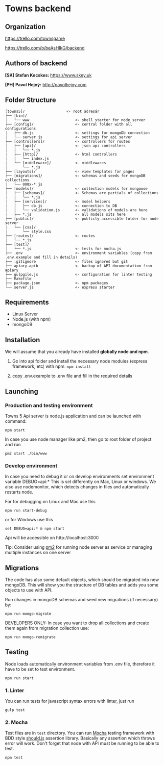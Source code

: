 # Towns backend


## Organization

https://trello.com/townsgame

https://trello.com/b/beAsHIkG/backend


## Authors of backend

**[SK] Stefan Kecskes:** https://www.skey.uk

**[PH] Pavol Hejný:** http://pavolhejny.com


## Folder Structure

    [towns5]/                   <- root adresár
	├── [bin]/
	|   └── www                     <- shell starter for node server
	├── [config]/                   <- central folder with all configurations
	|   ├── db.js                   <- settings for mongoDb connection
	|   └── server.js               <- settings for api server
	├── [controllers]/              <- controllers for routes
	|   ├── [api]/                  <- json api controllers
	|   |   └── *.js       
	|   ├── [http]/                 <- html controllers
	|   |   └── index.js     	         
	|   └── [middleware]/           <- middlewares
	|       └── *.js            
	├── [layouts]/                  <- view templates for pages
	├── [migrations]/               <- schemas and seeds for mongoDB collections    
	|   └── 000x-*.js     
	├── [models]/                   <- collection models for mongoose
	|   ├── [schemas]/              <- Schemas are partials of collections 
	|   |   └── *.js                
	|   ├── [services]/             <- model helpers
	|   |   ├── db.js               <- connection to DB 
	|   |   └── validation.js       <- validations of models are here
	|   ├── *.js                    <- all models sits here
	├── [public]/                   <- publicly accessible folder for node server 
	|   └── [css]/
	|       └── style.css
	├── [routes]/                   <- routes
	|   └── *.js
	├── [test]/                     
	|   └── *.js                    <- tests for mocha.js
	├── .env                        <- environment variables (copy from .env.example and fill in details)
	├── .gitignore                  <- files ignored but git
	├── apiary.apib                 <- backup of API documentation from apiary 
	├── gulpgile.js                 <- configuration for linter testing
	├── Makefile                    
	├── package.json                <- npm packages
	└── server.js                   <- express starter


## Requirements

- Linux Server
- Node.js (with npm)
- mongoDB


## Installation

We will assume that you already have installed **globally node and npm**.

1. Go into api folder and install the necessary node modules (express framework, etc) with npm: `npm install`

2. copy .env.example to .env file and fill in the required details


## Launching

### Production and testing environment

Towns 5 Api server is node.js application and can be launched with command:

	npm start

In case you use node manager like pm2, then go to root folder of project and run

	pm2 start ./bin/www
	
### Develop environment

In case you need to debug it or on develop environments set environment variable DEBUG=api:* This is set differently on
Mac, Linux or windows. We also use nodemonitor, which detects changes in files and automatically restarts node.

For for debugging on Linux and Mac use this

	npm run start-debug
	
or for Windows use this
	
	set DEBUG=api:* & npm start

Api will be accessible on http://localhost:3000

Tip: Consider using [pm2](https://www.npmjs.com/package/pm2) for running node server as service or managing multiple instances on one server

## Migrations

The code has also some default objects, which should be migrated into new mongoDB. This will show you the structure
of DB tables and adds you some objects to use with API.

Run changes in mongoDB schemas and seed new migrations (if necessary) by: 

    npm run mongo-migrate
    
DEVELOPERS ONLY: In case you want to drop all collections and create them again from migration collection use:
    
    npm run mongo-remigrate
	
## Testing

Node loads automatically environment variables from .env file, therefore it have to be set to test environment. 
    
    npm run start
    
### 1. Linter

You can run tests for javascript syntax errors with linter, just run

	gulp test


### 2. Mocha
 
Test files are in `test` directory. You can run [Mocha](https://mochajs.org) testing framework with BDD style
[should.js](https://github.com/shouldjs/should.js) assertion library. Basically any assertion which throws error
will work. Don't forget that node with API must be running to be able to test.

	npm test

